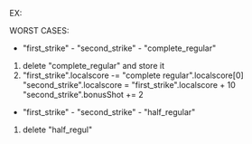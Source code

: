 EX:

WORST CASES:

- "first_strike" - "second_strike" - "complete_regular"
1) delete "complete_regular" and store it
2) "first_strike".localscore -= "complete regular".localscore[0] 
   "second_strike".localscore = "first_strike".localscore + 10
   "second_strike".bonusShot += 2


- "first_strike" - "second_strike" - "half_regular"
1) delete "half_regul"



